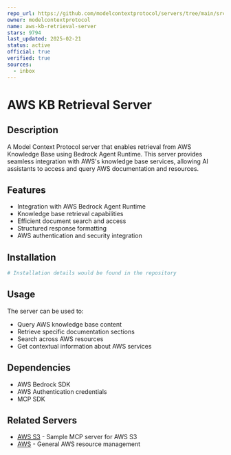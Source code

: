 ```yaml
---
repo_url: https://github.com/modelcontextprotocol/servers/tree/main/src/aws-kb-retrieval-server
owner: modelcontextprotocol
name: aws-kb-retrieval-server
stars: 9794
last_updated: 2025-02-21
status: active
official: true
verified: true
sources:
  - inbox
---
```


# AWS KB Retrieval Server

## Description

A Model Context Protocol server that enables retrieval from AWS Knowledge Base using Bedrock Agent Runtime. This server provides seamless integration with AWS's knowledge base services, allowing AI assistants to access and query AWS documentation and resources.

## Features

- Integration with AWS Bedrock Agent Runtime
- Knowledge base retrieval capabilities
- Efficient document search and access
- Structured response formatting
- AWS authentication and security integration

## Installation

```bash
# Installation details would be found in the repository
```

## Usage

The server can be used to:

- Query AWS knowledge base content
- Retrieve specific documentation sections
- Search across AWS resources
- Get contextual information about AWS services

## Dependencies

- AWS Bedrock SDK
- AWS Authentication credentials
- MCP SDK

## Related Servers

- [AWS S3](https://github.com/aws-samples/sample-mcp-server-s3) - Sample MCP server for AWS S3
- [AWS](https://github.com/rishikavikondala/mcp-server-aws) - General AWS resource management
